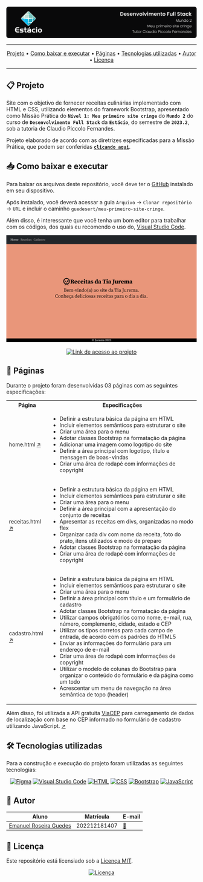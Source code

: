 ![Capa do projeto com logo da Estácio](./.github/capa.svg)

<div align="center">

---

[Projeto](#-projeto) • [Como baixar e executar](#-como-baixar-e-executar) • [Páginas](#-páginas) • [Tecnologias utilizadas](#-tecnologias-utilizadas) • [Autor](#-autor) • [Licença](#-licença)

---

</div>

## 📋 Projeto

Site com o objetivo de fornecer receitas culinárias implementado com HTML e CSS, utilizando elementos do framework Bootstrap, apresentado como Missão Prática do **`Nível 1: Meu primeiro site cringe`** do **`Mundo 2`** do curso de **`Desenvolvimento Full Stack`** da **`Estácio`**, do semestre de **`2023.2`**, sob a tutoria de Claudio Piccolo Fernandes.

Projeto elaborado de acordo com as diretrizes especificadas para a Missão Prática, que podem ser conferidas [**`clicando aqui`**](https://sway.office.com/s/5vAvCdLPxlEl682F/embed).

## 📥 Como baixar e executar

Para baixar os arquivos deste repositório, você deve ter o [GitHub](https://github.com/) instalado em seu dispositivo.

Após instalado, você deverá acessar a guia `Arquivo` → `Clonar repositório` → `URL` e incluir o caminho `guedesert/meu-primeiro-site-cringe`.

Além disso, é interessante que você tenha um bom editor para trabalhar com os códigos, dos quais eu recomendo o uso do, [Visual Studio Code](https://code.visualstudio.com/).

[![Página inicial do projeto, "/pages/home.html"](./.github/home.svg)](https://guedesert.github.io/meu-primeiro-site-cringe/)

<div align="center">

[![Link de acesso ao projeto](https://img.shields.io/badge/-Acesse%20o%20projeto-000000?style=for-the-badge&logo=github&logoColor=white)](https://guedesert.github.io/meu-primeiro-site-cringe/)

</div>

## 🔗 Páginas

Durante o projeto foram desenvolvidas 03 páginas com as seguintes especificações:

<table>
    <tr>
      <th>Página</th>
      <th>Especificações</th>
    </tr>
    <tr>
      <td>home.html <a href="https://guedesert.github.io/meu-primeiro-site-cringe/pages/home.html" target="_blank">↗️</a></td>
      <td>
        <ul>
          <li>Definir a estrutura básica da página em HTML</li>
          <li>Incluir elementos semânticos para estruturar o site</li>
          <li>Criar uma área para o menu</li>
          <li>Adotar classes Bootstrap na formatação da página</li>
          <li>Adicionar uma imagem como logotipo do site</li>
          <li>Definir a área principal com logotipo, título e mensagem de boas-vindas</li>
          <li>Criar uma área de rodapé com informações de copyright</li>
        </ul>
      </td>
    </tr>
    <tr>
      <td>receitas.html <a href="https://guedesert.github.io/meu-primeiro-site-cringe/pages/receitas.html" target="_blank">↗️</a></td>
      <td>
        <ul>
          <li>Definir a estrutura básica da página em HTML</li>
          <li>Incluir elementos semânticos para estruturar o site</li>
          <li>Criar uma área para o menu</li>
          <li>Definir a área principal com a apresentação do conjunto de receitas</li>
          <li>Apresentar as receitas em divs, organizadas no modo flex</li>
          <li>Organizar cada div com nome da receita, foto do prato, itens utilizados e modo de preparo</li>
          <li>Adotar classes Bootstrap na formatação da página</li>
          <li>Criar uma área de rodapé com informações de copyright</li>
        </ul>
      </td>
    </tr>
    <tr>
      <td>cadastro.html <a href="https://guedesert.github.io/meu-primeiro-site-cringe/pages/cadastros.html" target="_blank">↗️</a></td>
      <td>
        <ul>
          <li>Definir a estrutura básica da página em HTML</li>
          <li>Incluir elementos semânticos para estruturar o site</li>
          <li>Criar uma área para o menu</li>
          <li>Definir a área principal com título e um formulário de cadastro</li>
          <li>Adotar classes Bootstrap na formatação da página</li>
          <li>Utilizar campos obrigatórios como nome, e-mail, rua, número, complemento, cidade, estado e CEP</li>
          <li>Utilizar os tipos corretos para cada campo de entrada, de acordo com os padrões do HTML5</li>
          <li>Enviar as informações do formulário para um endereço de e-mail</li>
          <li>Criar uma área de rodapé com informações de copyright</li>
          <li>Utilizar o modelo de colunas do Bootstrap para organizar o conteúdo do formulário e da página como um todo</li>
          <li>Acrescentar um menu de navegação na área semântica de topo (header)</li>
        </ul>
      </td>
    </tr>
  </table>

Além disso, foi utilizada a API gratuita [ViaCEP](https://viacep.com.br/) para carregamento de dados de localização com base no CEP informado no formulário de cadastro utilizando JavaScript. [↗️](./scripts/buscacep.js)

## 🛠 Tecnologias utilizadas

Para a construção e execução do projeto foram utilizadas as seguintes tecnologias:

<div align="center">

[![Figma](https://img.shields.io/badge/-Figma-F24E1E?style=for-the-badge&logo=figma&logoColor=white)](https://www.figma.com/) [![Visual Studio Code](https://img.shields.io/badge/-VS%20Code-007ACC?style=for-the-badge&logo=visualstudiocode&logoColor=white)](https://code.visualstudio.com/)
[![HTML](https://img.shields.io/badge/-HTML-E34F26?style=for-the-badge&logo=html5&logoColor=white)](https://html.spec.whatwg.org/multipage/)
[![CSS](https://img.shields.io/badge/-CSS-1572B6?style=for-the-badge&logo=css3&logoColor=white)](https://www.w3.org/Style/CSS/)
[![Bootstrap](https://img.shields.io/badge/-Bootstrap-7952B3?style=for-the-badge&logo=bootstrap&logoColor=white)](https://getbootstrap.com/docs/5.3/getting-started/introduction/)
[![JavaScript](https://img.shields.io/badge/-JavaScript-F7DF1E?style=for-the-badge&logo=javascript&logoColor=black)](https://developer.mozilla.org/pt-BR/docs/Web/JavaScript)

</div>

## 👥 Autor

| Aluno                                                  | Matrícula    | E-mail                                          |
| ------------------------------------------------------ | ------------ | ----------------------------------------------- |
| [Emanuel Roseira Guedes](https://github.com/guedesert) | 202212181407 | [📧](mailto:202212181407@alunos.estacio.br) |

## 📃 Licença

Este repositório está licensiado sob a [Licença MIT](./LICENSE).

<div align=center>

[![Licença](https://img.shields.io/github/license/guedesert/meu-primeiro-site-cringe?style=for-the-badge&color=blue&label=licença)](./LICENSE)

</div>
